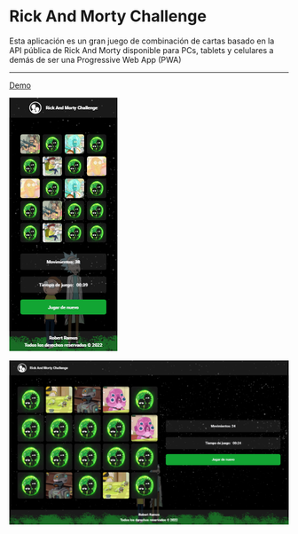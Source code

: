# Rick And Morty Challenge

Esta aplicación es un gran juego de combinación de cartas basado en la API pública de Rick And Morty disponible para PCs, tablets y celulares a demás de ser una Progressive Web App (PWA)

---

[Demo](https://rick-and-morty-challenge-main.vercel.app "Rick And Morty Challenge App")

![rick-and-morty-challenge-mobile](https://github.com/robertramosastudillo/rick-and-morty-challenge/blob/main/public/assets/RickAndMortyMobile.png)

![rick-and-morty-challenge-desktop](https://github.com/robertramosastudillo/rick-and-morty-challenge/blob/main/public/assets/RickAndMortyDesktop.png)
